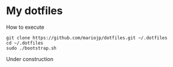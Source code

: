 # My dotfiles

How to execute

```
git clone https://github.com/mariojp/dotfiles.git ~/.dotfiles
cd ~/.dotfiles
sudo ./bootstrap.sh
```


Under construction
